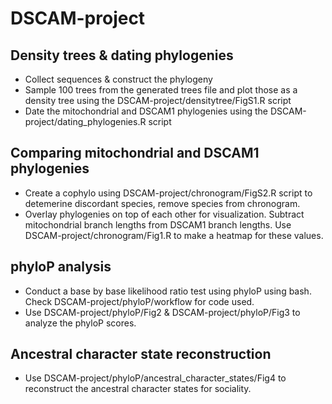# DSCAM-project
## Density trees & dating phylogenies
- Collect sequences & construct the phylogeny
- Sample 100 trees from the generated trees file and plot those as a density tree using the DSCAM-project/densitytree/FigS1.R script
- Date the mitochondrial and DSCAM1 phylogenies using the DSCAM-project/dating_phylogenies.R script
## Comparing mitochondrial and DSCAM1 phylogenies
- Create a cophylo using DSCAM-project/chronogram/FigS2.R script to detemerine discordant species, remove species from chronogram.
- Overlay phylogenies on top of each other for visualization. Subtract mitochondrial branch lengths from DSCAM1 branch lengths. Use DSCAM-project/chronogram/Fig1.R to make a heatmap for these values.
## phyloP analysis
- Conduct a base by base likelihood ratio test using phyloP using bash. Check DSCAM-project/phyloP/workflow for code used.
- Use DSCAM-project/phyloP/Fig2 & DSCAM-project/phyloP/Fig3 to analyze the phyloP scores.
## Ancestral character state reconstruction
- Use DSCAM-project/phyloP/ancestral_character_states/Fig4 to reconstruct the ancestral character states for sociality.
